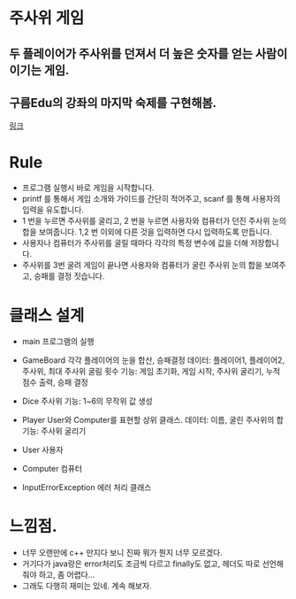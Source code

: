 # 주사위 게임

## 두 플레이어가 주사위를 던져서 더 높은 숫자를 얻는 사람이 이기는 게임.
## 구름Edu의 강좌의 마지막 숙제를 구현해봄.
[링크](https://edu.goorm.io/learn/lecture/201/%ED%95%9C-%EB%88%88%EC%97%90-%EB%81%9D%EB%82%B4%EB%8A%94-c%EC%96%B8%EC%96%B4-%EA%B8%B0%EC%B4%88)

# Rule

- 프로그램 실행시 바로 게임을 시작합니다. 
- printf 를 통해서 게임 소개와 가이드를 간단히 적어주고, scanf 를 통해 사용자의 입력을 유도합니다.
- 1 번을 누르면 주사위를 굴리고, 2 번을 누르면 사용자와 컴퓨터가 던진 주사위 눈의 합을 보여줍니다. 1,2 번 이외에 다른 것을 입력하면 다시 입력하도록 만듭니다.
- 사용자나 컴퓨터가 주사위를 굴릴 때마다 각각의 특정 변수에 값을 더해 저장합니다.  
- 주사위를 3번 굴려 게임이 끝나면 사용자와 컴퓨터가 굴린 주사위 눈의 합을 보여주고, 승패를 결정 짓습니다.


# 클래스 설계
- main 프로그램의 실행
- GameBoard 각각 플레이어의 눈을 합산, 승패결정
데이터: 플레이어1, 플레이어2, 주사위, 최대 주사위 굴림 횟수
기능: 게임 초기화, 게임 시작, 주사위 굴리기, 누적 점수 출력, 승패 결정

- Dice 주사위
기능: 1~6의 무작위 값 생성

- Player User와 Computer를 표현할 상위 클래스.
데이터: 이름, 굴린 주사위의 합
기능: 주사위 굴리기

- User 사용자
- Computer 컴퓨터

- InputErrorException 에러 처리 클래스

# 느낌점.
- 너무 오랜만에 c++ 만지다 보니 진짜 뭐가 뭔지 너무 모르겠다.
- 거기다가 java랑은 error처리도 조금씩 다르고 finally도 없고, 헤더도 따로 선언해줘야 하고, 좀 어렵다...
- 그래도 다행히 재미는 있네. 계속 해보자.



